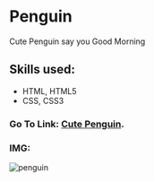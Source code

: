 # Penguin
Cute Penguin say you Good Morning
## Skills used:
- HTML, HTML5
- CSS, CSS3
### Go To Link: [Cute Penguin](https://mai-elhajeen.github.io/penguin/).
### IMG:
![penguin](https://user-images.githubusercontent.com/79872538/129460128-dfd4bc56-bdb7-4ef8-ac8a-29550023a701.jpg)
